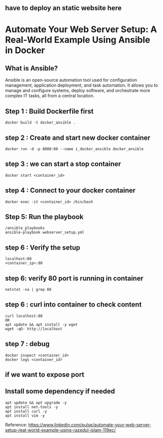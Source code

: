 ## have to deploy an static website here

# Automate Your Web Server Setup: A Real-World Example Using Ansible in Docker

## What is Ansible?

Ansible is an open-source automation tool used for configuration management, application deployment, and task automation. It allows you to manage and configure systems, deploy software, and orchestrate more complex IT tasks, all from a central location.

## Step 1 : Build Dockerfile first
```
docker build -t docker_ansible .
```
## step 2 : Create and start new docker container
```
docker run -d -p 8080:80 --name i_docker_ansible docker_ansible
```
## step 3 : we can start a stop container
```
docker start <container_id>
```

## step 4 : Connect to your docker container

```
docker exec -it <container_id> /bin/bash
```

## Step 5: Run the playbook
```
/ansible_playbooks
ansible-playbook webserver_setup.yml
```
## step 6 : Verify the setup
```
localhost:80
<container_ip>:80
```

## step 6: verify 80 port is running in container 
```
netstat -na | grep 80
```

## step 6 : curl into container to check content
```
curl localhost:80
OR
apt update && apt install -y wget
wget -qO- http://localhost
```

## step 7 : debug
```
docker inspect <container_id>
docker logs <container_id>
```

## if we want to expose port 

## Install some dependency if needed
```
apt update && apt upgrade -y
apt install net-tools -y
apt install curl -y
apt install vim -y
```

Reference:
https://www.linkedin.com/pulse/automate-your-web-server-setup-real-world-example-using-razedul-islam-119ec/